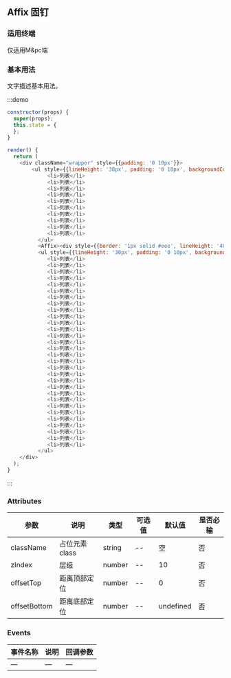 ## Affix 固钉
### 适用终端

仅适用M&pc端

### 基本用法

文字描述基本用法。

:::demo

```js
constructor(props) {
  super(props);
  this.state = {
  };
}

render() {
  return (
    <div className="wrapper" style={{padding: '0 10px'}}>
    	<ul style={{lineHeight: '30px', padding: '0 10px', backgroundColor: '#fff', fontSize: '14px'}}>
          	 <li>列表</li>
          	 <li>列表</li>
          	 <li>列表</li>
          	 <li>列表</li>
          	 <li>列表</li>
          	 <li>列表</li>
          	 <li>列表</li>
          	 <li>列表</li>
          	 <li>列表</li>
          	 <li>列表</li>
          </ul>
          <Affix><div style={{border: '1px solid #eee', lineHeight: '40px', padding: '0 10px', backgroundColor: '#fff', fontSize: '14px'}}>我是固定标题 </div></Affix>
          <ul style={{lineHeight: '30px', padding: '0 10px', backgroundColor: '#fff', fontSize: '14px'}}>
          	 <li>列表</li>
          	 <li>列表</li>
          	 <li>列表</li>
          	 <li>列表</li>
          	 <li>列表</li>
          	 <li>列表</li>
          	 <li>列表</li>
          	 <li>列表</li>
          	 <li>列表</li>
          	 <li>列表</li>
          	 <li>列表</li>
          	 <li>列表</li>
          	 <li>列表</li>
          	 <li>列表</li>
          	 <li>列表</li>
          	 <li>列表</li>
          	 <li>列表</li>
          	 <li>列表</li>
          	 <li>列表</li>
          	 <li>列表</li>
          	 <li>列表</li>
          	 <li>列表</li>
          	 <li>列表</li>
          	 <li>列表</li>
          	 <li>列表</li>
          	 <li>列表</li>
          	 <li>列表</li>
          	 <li>列表</li>
          	 <li>列表</li>
          	 <li>列表</li>
          </ul>
    </div>
  );
}
```
:::

### Attributes
|参数        | 说明          | 类型      | 可选值       | 默认值  |  是否必输  |
|------------ |-------------- |---------- |----------- |-------- | -------- |
|className |占位元素class |string |-- |空 | 否 |
|zIndex |层级 |number |-- |10 | 否 |
|offsetTop |距离顶部定位 |number | --|0 | 否 |
|offsetBottom |距离底部定位 |number |--|undefined | 否 |


### Events
| 事件名称   | 说明    | 回调参数      |
|---------- |-------- |---------- |
| — | —| — |

